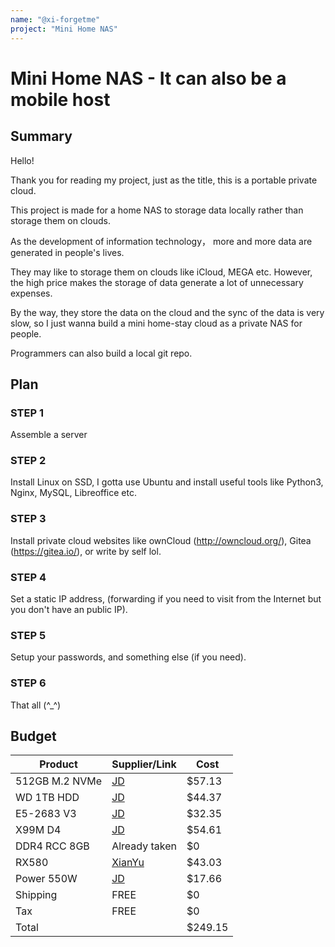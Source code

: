 ```yaml
---
name: "@xi-forgetme"
project: "Mini Home NAS"
---
```


# Mini Home NAS - It can also be a mobile host

## Summary

Hello!

Thank you for reading my project, just as the title, this is a portable private cloud.

This project is made for a home NAS to storage data locally rather than storage them on clouds.

As the development of information technology， more and more data are generated in people's lives.

They may like to storage them on clouds like iCloud, MEGA etc. However, the high price makes the storage of data generate a lot of unnecessary expenses.

By the way, they store the data on the cloud and the sync of the data is very slow, so I just wanna build a mini home-stay cloud as a private NAS for people.

Programmers can also build a local git repo.

## Plan
### STEP 1
Assemble a server

### STEP 2
Install Linux on SSD, I gotta use Ubuntu and install useful tools like Python3, Nginx, MySQL, Libreoffice etc.

### STEP 3
Install private cloud websites like ownCloud (http://owncloud.org/), Gitea (https://gitea.io/), or write by self lol.

### STEP 4
Set a static IP address, (forwarding if you need to visit from the Internet but you don't have an public IP).

### STEP 5
Setup your passwords, and something else (if you need).

### STEP 6
That all (^_^)

## Budget


| Product         | Supplier/Link                         | Cost   |
| --------------- | ------------------------------------- | ------ |
| 512GB M.2 NVMe | [JD](https://item.m.jd.com/product/10021868048567.html) | $57.13  |
| WD 1TB HDD | [JD](https://item.m.jd.com/product/14938797080.html)  | $44.37 |
| E5-2683 V3 | [JD](https://item.m.jd.com/product/10045185728780.html) | $32.35 |
| X99M D4 | [JD](https://item.m.jd.com/product/65413394392.html) | $54.61 |
| DDR4 RCC 8GB | Already taken | $0 |
| RX580 | [XianYu](https://m.tb.cn/h.UkKYebV?tk=xXsbdUzKyM0) | $43.03 |
| Power 550W | [JD](https://item.m.jd.com/product/44833846178.html) | $17.66 |
| Shipping | FREE | $0|
| Tax | FREE | $0 |
| Total | | $249.15 |
